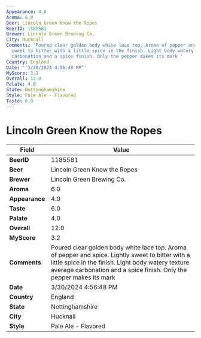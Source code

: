 ```yaml
---
Appearance: 4.0
Aroma: 6.0
Beer: Lincoln Green Know the Ropes
BeerID: 1185581
Brewer: Lincoln Green Brewing Co.
City: Hucknall
Comments: 'Poured clear golden body white lace top. Aroma of pepper and spice. Lightly
  sweet to bitter with a little spice in the finish. Light body watery texture average
  carbonation and a spice finish. Only the pepper makes its mark '
Country: England
Date: '"3/30/2024 4:56:48 PM"'
MyScore: 3.2
Overall: 12.0
Palate: 4.0
State: Nottinghamshire
Style: Pale Ale - Flavored
Taste: 6.0
---
```


# Lincoln Green Know the Ropes

| Field         | Value |
|---------------|-------|
| **BeerID** | 1185581 |
| **Beer** | Lincoln Green Know the Ropes |
| **Brewer** | Lincoln Green Brewing Co. |
| **Aroma** | 6.0 |
| **Appearance** | 4.0 |
| **Taste** | 6.0 |
| **Palate** | 4.0 |
| **Overall** | 12.0 |
| **MyScore** | 3.2 |
| **Comments** | Poured clear golden body white lace top. Aroma of pepper and spice. Lightly sweet to bitter with a little spice in the finish. Light body watery texture average carbonation and a spice finish. Only the pepper makes its mark  |
| **Date** | 3/30/2024 4:56:48 PM |
| **Country** | England |
| **State** | Nottinghamshire |
| **City** | Hucknall |
| **Style** | Pale Ale - Flavored |
